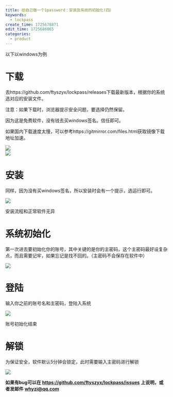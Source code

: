 ```yaml
---
title: 给自己做一个1password：安装及系统的初始化(四）
keywords:
  - lockpass
create_time: 1725678871
edit_time: 1725686065
categories:
  - product
---
```



以下以windows为例

# 下载

去https://github.com/ftyszyx/lockpass/releases下载最新版本，根据你的系统选对应的安装文件。

注意：如果下载时，浏览器提示安全问题，要选择仍然保留。

因为这是免费软件，没有钱去买windows签名。信任即可。

如果国内下载速度太慢，可以参考https://gitmirror.com/files.html获取镜像下载地址加速。

<div class="flex gap-3 columns-2" column-size="2">
<div class="w-[50%]" width-ratio="50">
<img src="/assets/AasQbQskTodwNXxGI5dclv3bnPg.png" src-width="376" class="markdown-img m-auto" src-height="260" align="center"/>
</div>
<div class="w-[50%]" width-ratio="50">
<img src="/assets/QGG4bRO7eoRpeAxDnCocW1DrnCh.png" src-width="360" class="markdown-img m-auto" src-height="510" align="center"/>
</div>
</div>

# 安装

同样，因为没有买windows签名，所以安装时会有一个提示，选运行即可。

<img src="/assets/CN9HbG0Ngor9O6xW4Nkc0Fq4nTZ.png" src-width="506" class="markdown-img m-auto" src-height="480" align="center"/>

安装流程和正常软件无异

# 系统初始化

第一次进去要初始化你的账号，其中关键的是你的主密码，这个主密码最好设复杂点，而且需要记牢，如果忘记是找不回的。（主密码不会保存在软件中）

<img src="/assets/H2clbrsdvotiFexyQ7FcsNU8nhf.png" src-width="297" class="markdown-img m-auto" src-height="446" align="center"/>

# 登陆

输入你之前的账号名和主密码，登陆入系统

<img src="/assets/OBslbiDLGonWIdx3qUpcoVhhnR3.png" src-width="262" class="markdown-img m-auto" src-height="337" align="center"/>

账号初始化结束

# 解锁

为保证安全，软件默认5分钟会锁定，此时需要输入主密码进行解锁

<img src="/assets/Qn0WbgK1ToJmyCxJ4VQclDTwnmd.png" src-width="405" class="markdown-img m-auto" src-height="227" align="center"/>

 **如果有bug可以在** **https://github.com/ftyszyx/lockpass/issues** **上说明，或者发邮件** **whyzi@qq.com**

